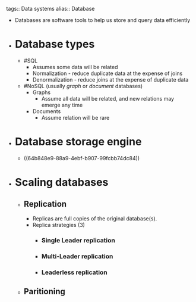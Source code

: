 tags:: Data systems
alias:: Database

- Databases are software tools to help us store and query data efficiently
- # Database types
	- #SQL
		- Assumes some data will be related
		- Normalization - reduce duplicate data at the expense of joins
		- Denormalization - reduce joins at the expense of duplicate data
	- #NoSQL (usually *graph* or *document* databases)
		- Graphs
			- Assume all data will be related, and new relations may emerge any time
		- Documents
			- Assume relation will be rare
- # Database storage engine
	- ((64b848e9-88a9-4ebf-b907-99fcbb74dc84))
- # Scaling databases
	- ## Replication
		- Replicas are full copies of the original database(s).
		- Replica strategies (3)
			- ### Single Leader replication
			- ### Multi-Leader replication
			- ### Leaderless replication
	- ## Paritioning